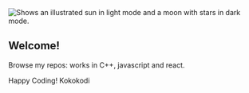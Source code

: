 <picture>
  <img alt="Shows an illustrated sun in light mode and a moon with stars in dark mode." src="https://github.com/google/material-design-icons/blob/master/png/action/code/materialiconstwotone/48dp/2x/twotone_code_black_48dp.png">
</picture>


## Welcome!

Browse my repos: works in C++, javascript and react.

Happy Coding!
Kokokodi

<!--
**kokokodi/kokokodi** is a ✨ _special_ ✨ repository because its `README.md` (this file) appears on your GitHub profile.

Here are some ideas to get you started:

- 🔭 I’m currently working on ...
- 🌱 I’m currently learning ...
- 👯 I’m looking to collaborate on ...
- 🤔 I’m looking for help with ...
- 💬 Ask me about ...
- 📫 How to reach me: ...
- 😄 Pronouns: ...
- ⚡ Fun fact: ...
-->
